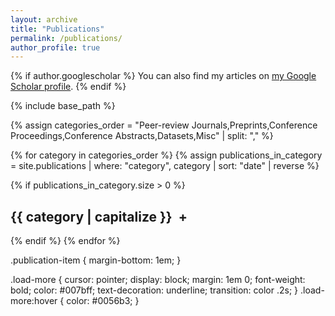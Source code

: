 ```yaml
---
layout: archive
title: "Publications"
permalink: /publications/
author_profile: true
---
```


{% if author.googlescholar %}
  You can also find my articles on [my Google Scholar profile]({{author.googlescholar}}).
{% endif %}

{% include base_path %}

{% assign categories_order = "Peer-review Journals,Preprints,Conference Proceedings,Conference Abstracts,Datasets,Misc" | split: "," %}

{% for category in categories_order %}
  {% assign publications_in_category = site.publications
     | where: "category", category
     | sort: "date"
     | reverse %}

  {% if publications_in_category.size > 0 %}
<h2 class="category-toggle">{{ category | capitalize }} <span class="toggle-icon">+</span></h2>
<div id="publications-{{ category | slugify }}" class="publications-section">
      {% for post in publications_in_category %}
        <div class="publication-item">
          {% include archive-single.html %}
        </div>
      {% endfor %}
</div>
  {% endif %}
{% endfor %}


<script>
document.addEventListener('DOMContentLoaded', function() {
  var itemsPerPage = 5;
  var toggles = document.querySelectorAll('.category-toggle');

  toggles.forEach(function(toggle) {
    toggle.addEventListener('click', function() {
      var section = this.nextElementSibling;
      var icon    = this.querySelector('.toggle-icon');

      if (section.style.display === 'block') {
        section.style.display = 'none';
        icon.innerText = '+';
      } else {
        section.style.display = 'block';
        icon.innerText = '−';
        initPagination(section);
      }
    });
  });

  function initPagination(section) {
    // only run once per section
    if (section.dataset.paginated) return;
    section.dataset.paginated = true;

    var items = Array.prototype.slice.call(section.querySelectorAll('.publication-item'));
    var shown = 0;

    // hide all
    items.forEach(function(item){ item.style.display = 'none'; });

    // create load-more link
    var more = document.createElement('div');
    more.className = 'load-more';
    more.innerText = 'Click here to see more…';
    more.style.display = 'none';
    section.appendChild(more);

    more.addEventListener('click', function(){
      var nextBatch = items.slice(shown, shown + itemsPerPage);
      nextBatch.forEach(function(item){
        item.style.display = 'block';
      });
      shown += nextBatch.length;
      if (shown < items.length) {
        // still more
        more.style.display = 'block';
      } else {
        // no more
        more.style.display = 'none';
      }
    });

    // show first batch
    more.click();
  }
});
</script>


<style>
.category-toggle {
  cursor: pointer;
}

.publications-section {
  display: none;
  margin-bottom: 20px;
}

.toggle-icon {
  margin-left: 5px;
}
</style>



.publication-item {
  margin-bottom: 1em;
}

.load-more {
  cursor: pointer;
  display: block;
  margin: 1em 0;
  font-weight: bold;
  color: #007bff;
  text-decoration: underline;
  transition: color .2s;
}
.load-more:hover {
  color: #0056b3;
}
